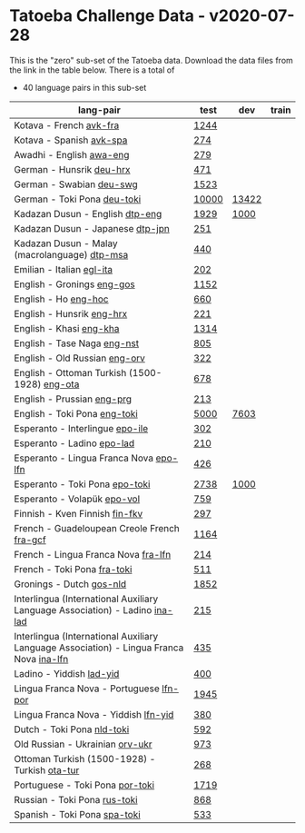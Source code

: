 # Tatoeba Challenge Data - v2020-07-28

This is the "zero" sub-set of the Tatoeba data.
Download the data files from the link in the table below.
There is a total of

* 40  language pairs in this sub-set

| lang-pair |    test    |    dev     |    train   |
|-----------|------------|------------|------------|
|               Kotava - French  [avk-fra](https://object.pouta.csc.fi/Tatoeba-Challenge-v2020-07-28/avk-fra.tar)  | [      1244](https://github.com/Helsinki-NLP/Tatoeba-Challenge/blob/v2020-07-28/data/test/avk-fra/test.txt)|            |            |
|              Kotava - Spanish  [avk-spa](https://object.pouta.csc.fi/Tatoeba-Challenge-v2020-07-28/avk-spa.tar)  | [       274](https://github.com/Helsinki-NLP/Tatoeba-Challenge/blob/v2020-07-28/data/test/avk-spa/test.txt)|            |            |
|              Awadhi - English  [awa-eng](https://object.pouta.csc.fi/Tatoeba-Challenge-v2020-07-28/awa-eng.tar)  | [       279](https://github.com/Helsinki-NLP/Tatoeba-Challenge/blob/v2020-07-28/data/test/awa-eng/test.txt)|            |            |
|              German - Hunsrik  [deu-hrx](https://object.pouta.csc.fi/Tatoeba-Challenge-v2020-07-28/deu-hrx.tar)  | [       471](https://github.com/Helsinki-NLP/Tatoeba-Challenge/blob/v2020-07-28/data/test/deu-hrx/test.txt)|            |            |
|              German - Swabian  [deu-swg](https://object.pouta.csc.fi/Tatoeba-Challenge-v2020-07-28/deu-swg.tar)  | [      1523](https://github.com/Helsinki-NLP/Tatoeba-Challenge/blob/v2020-07-28/data/test/deu-swg/test.txt)|            |            |
|            German - Toki Pona  [deu-toki](https://object.pouta.csc.fi/Tatoeba-Challenge-v2020-07-28/deu-toki.tar)  | [     10000](https://github.com/Helsinki-NLP/Tatoeba-Challenge/blob/v2020-07-28/data/test/deu-toki/test.txt)| [     13422](https://github.com/Helsinki-NLP/Tatoeba-Challenge/blob/v2020-07-28/data/dev/deu-toki/dev.txt)|            |
|       Kadazan Dusun - English  [dtp-eng](https://object.pouta.csc.fi/Tatoeba-Challenge-v2020-07-28/dtp-eng.tar)  | [      1929](https://github.com/Helsinki-NLP/Tatoeba-Challenge/blob/v2020-07-28/data/test/dtp-eng/test.txt)| [      1000](https://github.com/Helsinki-NLP/Tatoeba-Challenge/blob/v2020-07-28/data/dev/dtp-eng/dev.txt)|            |
|      Kadazan Dusun - Japanese  [dtp-jpn](https://object.pouta.csc.fi/Tatoeba-Challenge-v2020-07-28/dtp-jpn.tar)  | [       251](https://github.com/Helsinki-NLP/Tatoeba-Challenge/blob/v2020-07-28/data/test/dtp-jpn/test.txt)|            |            |
|  Kadazan Dusun - Malay (macrolanguage)  [dtp-msa](https://object.pouta.csc.fi/Tatoeba-Challenge-v2020-07-28/dtp-msa.tar)  | [       440](https://github.com/Helsinki-NLP/Tatoeba-Challenge/blob/v2020-07-28/data/test/dtp-msa/test.txt)|            |            |
|             Emilian - Italian  [egl-ita](https://object.pouta.csc.fi/Tatoeba-Challenge-v2020-07-28/egl-ita.tar)  | [       202](https://github.com/Helsinki-NLP/Tatoeba-Challenge/blob/v2020-07-28/data/test/egl-ita/test.txt)|            |            |
|            English - Gronings  [eng-gos](https://object.pouta.csc.fi/Tatoeba-Challenge-v2020-07-28/eng-gos.tar)  | [      1152](https://github.com/Helsinki-NLP/Tatoeba-Challenge/blob/v2020-07-28/data/test/eng-gos/test.txt)|            |            |
|                  English - Ho  [eng-hoc](https://object.pouta.csc.fi/Tatoeba-Challenge-v2020-07-28/eng-hoc.tar)  | [       660](https://github.com/Helsinki-NLP/Tatoeba-Challenge/blob/v2020-07-28/data/test/eng-hoc/test.txt)|            |            |
|             English - Hunsrik  [eng-hrx](https://object.pouta.csc.fi/Tatoeba-Challenge-v2020-07-28/eng-hrx.tar)  | [       221](https://github.com/Helsinki-NLP/Tatoeba-Challenge/blob/v2020-07-28/data/test/eng-hrx/test.txt)|            |            |
|               English - Khasi  [eng-kha](https://object.pouta.csc.fi/Tatoeba-Challenge-v2020-07-28/eng-kha.tar)  | [      1314](https://github.com/Helsinki-NLP/Tatoeba-Challenge/blob/v2020-07-28/data/test/eng-kha/test.txt)|            |            |
|           English - Tase Naga  [eng-nst](https://object.pouta.csc.fi/Tatoeba-Challenge-v2020-07-28/eng-nst.tar)  | [       805](https://github.com/Helsinki-NLP/Tatoeba-Challenge/blob/v2020-07-28/data/test/eng-nst/test.txt)|            |            |
|         English - Old Russian  [eng-orv](https://object.pouta.csc.fi/Tatoeba-Challenge-v2020-07-28/eng-orv.tar)  | [       322](https://github.com/Helsinki-NLP/Tatoeba-Challenge/blob/v2020-07-28/data/test/eng-orv/test.txt)|            |            |
|  English - Ottoman Turkish (1500-1928)  [eng-ota](https://object.pouta.csc.fi/Tatoeba-Challenge-v2020-07-28/eng-ota.tar)  | [       678](https://github.com/Helsinki-NLP/Tatoeba-Challenge/blob/v2020-07-28/data/test/eng-ota/test.txt)|            |            |
|            English - Prussian  [eng-prg](https://object.pouta.csc.fi/Tatoeba-Challenge-v2020-07-28/eng-prg.tar)  | [       213](https://github.com/Helsinki-NLP/Tatoeba-Challenge/blob/v2020-07-28/data/test/eng-prg/test.txt)|            |            |
|           English - Toki Pona  [eng-toki](https://object.pouta.csc.fi/Tatoeba-Challenge-v2020-07-28/eng-toki.tar)  | [      5000](https://github.com/Helsinki-NLP/Tatoeba-Challenge/blob/v2020-07-28/data/test/eng-toki/test.txt)| [      7603](https://github.com/Helsinki-NLP/Tatoeba-Challenge/blob/v2020-07-28/data/dev/eng-toki/dev.txt)|            |
|       Esperanto - Interlingue  [epo-ile](https://object.pouta.csc.fi/Tatoeba-Challenge-v2020-07-28/epo-ile.tar)  | [       302](https://github.com/Helsinki-NLP/Tatoeba-Challenge/blob/v2020-07-28/data/test/epo-ile/test.txt)|            |            |
|            Esperanto - Ladino  [epo-lad](https://object.pouta.csc.fi/Tatoeba-Challenge-v2020-07-28/epo-lad.tar)  | [       210](https://github.com/Helsinki-NLP/Tatoeba-Challenge/blob/v2020-07-28/data/test/epo-lad/test.txt)|            |            |
|  Esperanto - Lingua Franca Nova  [epo-lfn](https://object.pouta.csc.fi/Tatoeba-Challenge-v2020-07-28/epo-lfn.tar)  | [       426](https://github.com/Helsinki-NLP/Tatoeba-Challenge/blob/v2020-07-28/data/test/epo-lfn/test.txt)|            |            |
|         Esperanto - Toki Pona  [epo-toki](https://object.pouta.csc.fi/Tatoeba-Challenge-v2020-07-28/epo-toki.tar)  | [      2738](https://github.com/Helsinki-NLP/Tatoeba-Challenge/blob/v2020-07-28/data/test/epo-toki/test.txt)| [      1000](https://github.com/Helsinki-NLP/Tatoeba-Challenge/blob/v2020-07-28/data/dev/epo-toki/dev.txt)|            |
|           Esperanto - Volapük  [epo-vol](https://object.pouta.csc.fi/Tatoeba-Challenge-v2020-07-28/epo-vol.tar)  | [       759](https://github.com/Helsinki-NLP/Tatoeba-Challenge/blob/v2020-07-28/data/test/epo-vol/test.txt)|            |            |
|        Finnish - Kven Finnish  [fin-fkv](https://object.pouta.csc.fi/Tatoeba-Challenge-v2020-07-28/fin-fkv.tar)  | [       297](https://github.com/Helsinki-NLP/Tatoeba-Challenge/blob/v2020-07-28/data/test/fin-fkv/test.txt)|            |            |
|  French - Guadeloupean Creole French  [fra-gcf](https://object.pouta.csc.fi/Tatoeba-Challenge-v2020-07-28/fra-gcf.tar)  | [      1164](https://github.com/Helsinki-NLP/Tatoeba-Challenge/blob/v2020-07-28/data/test/fra-gcf/test.txt)|            |            |
|   French - Lingua Franca Nova  [fra-lfn](https://object.pouta.csc.fi/Tatoeba-Challenge-v2020-07-28/fra-lfn.tar)  | [       214](https://github.com/Helsinki-NLP/Tatoeba-Challenge/blob/v2020-07-28/data/test/fra-lfn/test.txt)|            |            |
|            French - Toki Pona  [fra-toki](https://object.pouta.csc.fi/Tatoeba-Challenge-v2020-07-28/fra-toki.tar)  | [       511](https://github.com/Helsinki-NLP/Tatoeba-Challenge/blob/v2020-07-28/data/test/fra-toki/test.txt)|            |            |
|              Gronings - Dutch  [gos-nld](https://object.pouta.csc.fi/Tatoeba-Challenge-v2020-07-28/gos-nld.tar)  | [      1852](https://github.com/Helsinki-NLP/Tatoeba-Challenge/blob/v2020-07-28/data/test/gos-nld/test.txt)|            |            |
|  Interlingua (International Auxiliary Language Association) - Ladino  [ina-lad](https://object.pouta.csc.fi/Tatoeba-Challenge-v2020-07-28/ina-lad.tar)  | [       215](https://github.com/Helsinki-NLP/Tatoeba-Challenge/blob/v2020-07-28/data/test/ina-lad/test.txt)|            |            |
|  Interlingua (International Auxiliary Language Association) - Lingua Franca Nova  [ina-lfn](https://object.pouta.csc.fi/Tatoeba-Challenge-v2020-07-28/ina-lfn.tar)  | [       435](https://github.com/Helsinki-NLP/Tatoeba-Challenge/blob/v2020-07-28/data/test/ina-lfn/test.txt)|            |            |
|              Ladino - Yiddish  [lad-yid](https://object.pouta.csc.fi/Tatoeba-Challenge-v2020-07-28/lad-yid.tar)  | [       400](https://github.com/Helsinki-NLP/Tatoeba-Challenge/blob/v2020-07-28/data/test/lad-yid/test.txt)|            |            |
|  Lingua Franca Nova - Portuguese  [lfn-por](https://object.pouta.csc.fi/Tatoeba-Challenge-v2020-07-28/lfn-por.tar)  | [      1945](https://github.com/Helsinki-NLP/Tatoeba-Challenge/blob/v2020-07-28/data/test/lfn-por/test.txt)|            |            |
|  Lingua Franca Nova - Yiddish  [lfn-yid](https://object.pouta.csc.fi/Tatoeba-Challenge-v2020-07-28/lfn-yid.tar)  | [       380](https://github.com/Helsinki-NLP/Tatoeba-Challenge/blob/v2020-07-28/data/test/lfn-yid/test.txt)|            |            |
|             Dutch - Toki Pona  [nld-toki](https://object.pouta.csc.fi/Tatoeba-Challenge-v2020-07-28/nld-toki.tar)  | [       592](https://github.com/Helsinki-NLP/Tatoeba-Challenge/blob/v2020-07-28/data/test/nld-toki/test.txt)|            |            |
|       Old Russian - Ukrainian  [orv-ukr](https://object.pouta.csc.fi/Tatoeba-Challenge-v2020-07-28/orv-ukr.tar)  | [       973](https://github.com/Helsinki-NLP/Tatoeba-Challenge/blob/v2020-07-28/data/test/orv-ukr/test.txt)|            |            |
|  Ottoman Turkish (1500-1928) - Turkish  [ota-tur](https://object.pouta.csc.fi/Tatoeba-Challenge-v2020-07-28/ota-tur.tar)  | [       268](https://github.com/Helsinki-NLP/Tatoeba-Challenge/blob/v2020-07-28/data/test/ota-tur/test.txt)|            |            |
|        Portuguese - Toki Pona  [por-toki](https://object.pouta.csc.fi/Tatoeba-Challenge-v2020-07-28/por-toki.tar)  | [      1719](https://github.com/Helsinki-NLP/Tatoeba-Challenge/blob/v2020-07-28/data/test/por-toki/test.txt)|            |            |
|           Russian - Toki Pona  [rus-toki](https://object.pouta.csc.fi/Tatoeba-Challenge-v2020-07-28/rus-toki.tar)  | [       868](https://github.com/Helsinki-NLP/Tatoeba-Challenge/blob/v2020-07-28/data/test/rus-toki/test.txt)|            |            |
|           Spanish - Toki Pona  [spa-toki](https://object.pouta.csc.fi/Tatoeba-Challenge-v2020-07-28/spa-toki.tar)  | [       533](https://github.com/Helsinki-NLP/Tatoeba-Challenge/blob/v2020-07-28/data/test/spa-toki/test.txt)|            |            |
